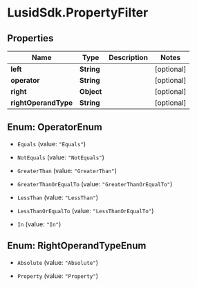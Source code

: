 # LusidSdk.PropertyFilter

## Properties
Name | Type | Description | Notes
------------ | ------------- | ------------- | -------------
**left** | **String** |  | [optional] 
**operator** | **String** |  | [optional] 
**right** | **Object** |  | [optional] 
**rightOperandType** | **String** |  | [optional] 


<a name="OperatorEnum"></a>
## Enum: OperatorEnum


* `Equals` (value: `"Equals"`)

* `NotEquals` (value: `"NotEquals"`)

* `GreaterThan` (value: `"GreaterThan"`)

* `GreaterThanOrEqualTo` (value: `"GreaterThanOrEqualTo"`)

* `LessThan` (value: `"LessThan"`)

* `LessThanOrEqualTo` (value: `"LessThanOrEqualTo"`)

* `In` (value: `"In"`)




<a name="RightOperandTypeEnum"></a>
## Enum: RightOperandTypeEnum


* `Absolute` (value: `"Absolute"`)

* `Property` (value: `"Property"`)




